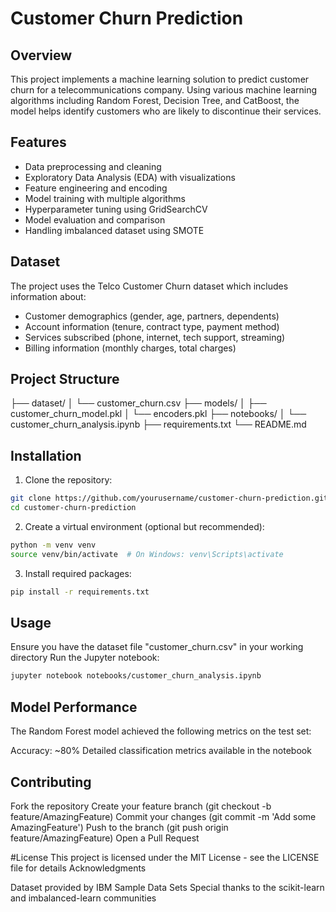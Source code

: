 # Customer Churn Prediction

## Overview
This project implements a machine learning solution to predict customer churn for a telecommunications company. Using various machine learning algorithms including Random Forest, Decision Tree, and CatBoost, the model helps identify customers who are likely to discontinue their services.

## Features
- Data preprocessing and cleaning
- Exploratory Data Analysis (EDA) with visualizations
- Feature engineering and encoding
- Model training with multiple algorithms
- Hyperparameter tuning using GridSearchCV
- Model evaluation and comparison
- Handling imbalanced dataset using SMOTE

## Dataset
The project uses the Telco Customer Churn dataset which includes information about:
- Customer demographics (gender, age, partners, dependents)
- Account information (tenure, contract type, payment method)
- Services subscribed (phone, internet, tech support, streaming)
- Billing information (monthly charges, total charges)

## Project Structure
├── dataset/ │ └── customer_churn.csv ├── models/ │ ├── customer_churn_model.pkl │ └── encoders.pkl ├── notebooks/ │ └── customer_churn_analysis.ipynb ├── requirements.txt └── README.md
## Installation
1. Clone the repository:
```bash
git clone https://github.com/yourusername/customer-churn-prediction.git
cd customer-churn-prediction
```

2. Create a virtual environment (optional but recommended):
```bash
python -m venv venv
source venv/bin/activate  # On Windows: venv\Scripts\activate
```
3. Install required packages:
```bash
pip install -r requirements.txt
```
## Usage
Ensure you have the dataset file "customer_churn.csv" in your working directory
Run the Jupyter notebook:
```bash
jupyter notebook notebooks/customer_churn_analysis.ipynb
```
## Model Performance
The Random Forest model achieved the following metrics on the test set:

Accuracy: ~80%
Detailed classification metrics available in the notebook

## Contributing

Fork the repository
Create your feature branch (git checkout -b feature/AmazingFeature)
Commit your changes (git commit -m 'Add some AmazingFeature')
Push to the branch (git push origin feature/AmazingFeature)
Open a Pull Request

#License
This project is licensed under the MIT License - see the LICENSE file for details
Acknowledgments

Dataset provided by IBM Sample Data Sets
Special thanks to the scikit-learn and imbalanced-learn communities
